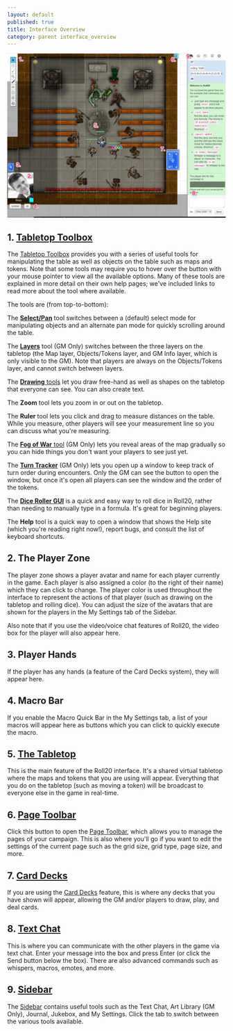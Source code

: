 ```yaml
---
layout: default
published: true
title: Interface Overview
category: parent interface_overview
---
```


![Interface Overview](/images/interface_overview.jpg)

## 1. [Tabletop Toolbox](/tabletop-toolbox)

The [Tabletop Toolbox](/tabletop-toolbox) provides you with a series of useful tools for manipulating the table as well as objects on the table such as maps and tokens. Note that some tools may require you to hover over the button with your mouse pointer to view all the available options. Many of these tools are explained in more detail on their own help pages; we've included links to read more about the tool where available.

The tools are (from top-to-bottom):

The [**Select/Pan**](/tabletop-toolbox-select-and-pan) tool switches between a (default) select mode for manipulating objects and an alternate pan mode for quickly scrolling around the table.

The [**Layers**](/tabletop-toolbox-layers) tool (GM Only) switches between the three layers on the tabletop (the Map layer, Objects/Tokens layer, and GM Info layer, which is only visible to the GM). Note that players are always on the Objects/Tokens layer, and cannot switch between layers.

The [**Drawing** tools](/tabletop-toolbox-drawing-tools) let you draw free-hand as well as shapes on the tabletop that everyone can see. You can also create text.

The **Zoom** tool lets you zoom in or out on the tabletop.

The **Ruler** tool lets you click and drag to measure distances on the table. While you measure, other players will see your measurement line so you can discuss what you're measuring.

The [**Fog of War** tool](/tabletop-toolbox-fog-of-war) (GM Only) lets you reveal areas of the map gradually so you can hide things you don't want your players to see just yet.

The [**Turn Tracker**](/tabletop-toolbox-turn-tracker) (GM Only) lets you open up a window to keep track of turn order during encounters. Only the GM can see the button to open the window, but once it's open all players can see the window and the order of the tokens.

The [**Dice Roller GUI**](/tabletop-toolbox-dice-roller-gui) is a quick and easy way to roll dice in Roll20, rather than needing to manually type in a formula. It's great for beginning players.

The **Help** tool is a quick way to open a window that shows the Help site (which you're reading right now!), report bugs, and consult the list of keyboard shortcuts.

## 2. The Player Zone

The player zone shows a player avatar and name for each player currently in the game. Each player is also assigned a color (to the right of their name) which they can click to change. The player color is used throughout the interface to represent the actions of that player (such as drawing on the tabletop and rolling dice). You can adjust the size of the avatars that are shown for the players in the My Settings tab of the Sidebar.

Also note that if you use the video/voice chat features of Roll20, the video box for the player will also appear here.

## 3. Player Hands

If the player has any hands (a feature of the Card Decks system), they will appear here.

## 4. Macro Bar

If you enable the Macro Quick Bar in the My Settings tab, a list of your macros will appear here as buttons which you can click to quickly execute the macro.

## 5. [The Tabletop](/tabletop)

This is the main feature of the Roll20 interface. It's a shared virtual tabletop where the maps and tokens that you are using will appear. Everything that you do on the tabletop (such as moving a token) will be broadcast to everyone else in the game in real-time.

## 6. [Page Toolbar](/page-toolbar)

Click this button to open the [Page Toolbar](/page-toolbar), which allows you to manage the pages of your campaign. This is also where you'll go if you want to edit the settings of the current page such as the grid size, grid type, page size, and more.

## 7. [Card Decks](/card-deck)

If you are using the [Card Decks](/card-deck) feature, this is where any decks that you have shown will appear, allowing the GM and/or players to draw, play, and deal cards.

## 8. [Text Chat](/sidebar-text-chat)

This is where you can communicate with the other players in the game via text chat. Enter your message into the box and press Enter (or click the Send button below the box). There are also advanced commands such as whispers, macros, emotes, and more.

## 9. [Sidebar](/sidebar)

The [Sidebar](/sidebar) contains useful tools such as the Text Chat, Art Library (GM Only), Journal, Jukebox, and My Settings. Click the tab to switch between the various tools available.